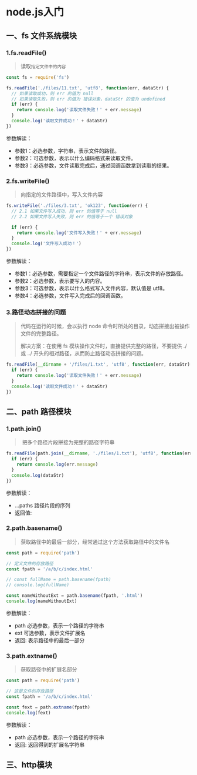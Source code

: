 # node.js入门

## 一、fs 文件系统模块

### 1.fs.readFile()

> 读取`指定文件中的内容`

```js
const fs = require('fs')

fs.readFile('./files/11.txt', 'utf8', function(err, dataStr) {
  // 如果读取成功，则 err 的值为 null
  // 如果读取失败，则 err 的值为 错误对象，dataStr 的值为 undefined
  if (err) {
    return console.log('读取文件失败！' + err.message)
  }
  console.log('读取文件成功！' + dataStr)
})
```

参数解读：

- 参数1：必选参数，字符串，表示文件的路径。
- 参数2：可选参数，表示以什么编码格式来读取文件。
- 参数3：必选参数，文件读取完成后，通过回调函数拿到读取的结果。

### 2.fs.writeFile()   

> 向指定的文件路径中，写入文件内容  

```js
fs.writeFile('./files/3.txt', 'ok123', function(err) {
  // 2.1 如果文件写入成功，则 err 的值等于 null
  // 2.2 如果文件写入失败，则 err 的值等于一个 错误对象

  if (err) {
    return console.log('文件写入失败！' + err.message)
  }
  console.log('文件写入成功！')
})
```

参数解读：

- 参数1：必选参数，需要指定一个文件路径的字符串，表示文件的存放路径。
- 参数2：必选参数，表示要写入的内容。
- 参数3：可选参数，表示以什么格式写入文件内容，默认值是 utf8。
- 参数4：必选参数，文件写入完成后的回调函数。

### 3.路径动态拼接的问题

> 代码在运行的时候，会以执行 node 命令时所处的目录，动态拼接出被操作文件的完整路径。
>
> 解决方案：在使用 fs 模块操作文件时，直接提供完整的路径，不要提供 ./ 或 ../ 开头的相对路径，从而防止路径动态拼接的问题。

```js
fs.readFile(__dirname + '/files/1.txt', 'utf8', function(err, dataStr) {
  if (err) {
    return console.log('读取文件失败！' + err.message)
  }
  console.log('读取文件成功！' + dataStr)
})

```



## 二、path 路径模块

### 1.path.join()

> ​     把多个路径片段拼接为完整的路径字符串  

```js
fs.readFile(path.join(__dirname, './files/1.txt'), 'utf8', function(err, dataStr) {
  if (err) {
    return console.log(err.message)
  }
  console.log(dataStr)
})
```

参数解读：

- ...paths <string> 路径片段的序列
- 返回值: <string>

### 2.path.basename()

> 获取路径中的最后一部分，经常通过这个方法获取路径中的文件名  

```js
const path = require('path')

// 定义文件的存放路径
const fpath = '/a/b/c/index.html'

// const fullName = path.basename(fpath)
// console.log(fullName)

const nameWithoutExt = path.basename(fpath, '.html')
console.log(nameWithoutExt)
```

参数解读：

- path <string> 必选参数，表示一个路径的字符串
- ext <string> 可选参数，表示文件扩展名
- 返回: <string> 表示路径中的最后一部分

### 3.path.extname()

> 获取路径中的扩展名部分  

```js
const path = require('path')

// 这是文件的存放路径
const fpath = '/a/b/c/index.html'

const fext = path.extname(fpath)
console.log(fext)
```

参数解读：

- path <string>必选参数，表示一个路径的字符串
- 返回: <string> 返回得到的扩展名字符串



## 三、http模块